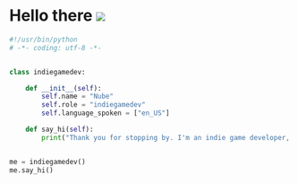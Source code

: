 Hello there ![](https://user-images.githubusercontent.com/18350557/176309783-0785949b-9127-417c-8b55-ab5a4333674e.gif)
===================================================================================================================================


```python
#!/usr/bin/python
# -*- coding: utf-8 -*-


class indiegamedev:

    def __init__(self):
        self.name = "Nube"
        self.role = "indiegamedev"
        self.language_spoken = ["en_US"]

    def say_hi(self):
        print("Thank you for stopping by. I'm an indie game developer, and I hope you enjoy the games I've created.")


me = indiegamedev()
me.say_hi()
```
